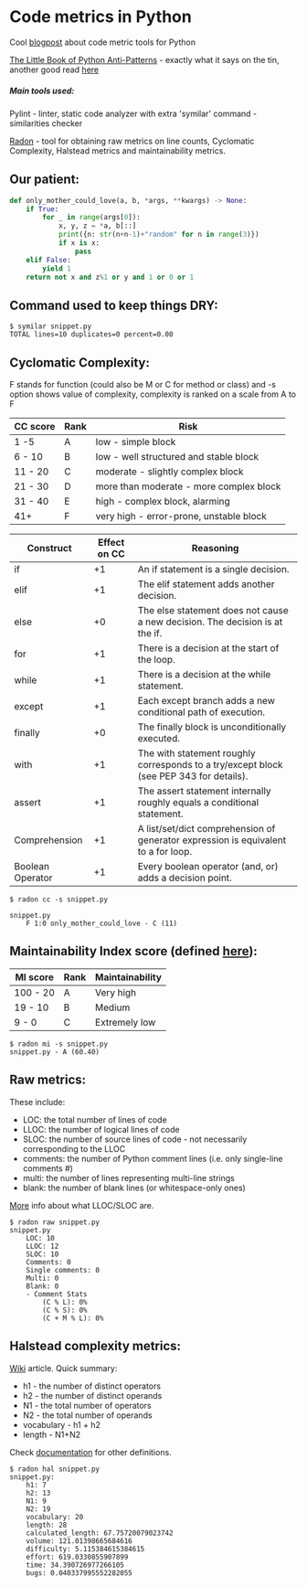 # Code metrics in Python

Cool [blogpost](https://www.fullstackpython.com/code-metrics.html) about code metric tools for Python

[The Little Book of Python Anti-Patterns](https://docs.quantifiedcode.com/python-anti-patterns/) - exactly what it says on the tin, another good read [here](https://github.com/maxlinksuper/clean-code-python)

##### Main tools used:

Pylint - linter, static code analyzer with extra 'symilar' command - similarities checker

[Radon](https://radon.readthedocs.io/en/latest/index.html) - tool for obtaining raw metrics on line counts, Cyclomatic Complexity, Halstead metrics and maintainability metrics.

## Our patient:
```python
def only_mother_could_love(a, b, *args, **kwargs) -> None:
    if True:
        for _ in range(args[0]):
            x, y, z = *a, b[::]
            print({n: str(n+n-1)+"random" for n in range(3)})
            if x is x:
                pass
    elif False:
        yield 1
    return not x and z%1 or y and 1 or 0 or 1
```

## Command used to keep things DRY:

```
$ symilar snippet.py 
TOTAL lines=10 duplicates=0 percent=0.00
```

## Cyclomatic Complexity:
F stands for function (could also be M or C for method or class) and -s option shows value of complexity, complexity is ranked on a scale from A to F


| CC score | Rank | Risk |
|---------|-------|-----------------|
|1 -5 |	  A   | low - simple block       |
|6 - 10  |	  B   |	 	low - well structured and stable block          |
|11 - 20   |	  C   |	 	moderate - slightly complex block   |
| 21 - 30 | D | more than moderate - more complex block |
| 31 - 40 | E | high - complex block, alarming |
|41+ | F |  	very high - error-prone, unstable block |

Construct |	Effect on CC |	Reasoning
---------|--------------|----------------
if |	+1 	|An if statement is a single decision.
elif |	+1 	|The elif statement adds another decision.
else |	+0 	|The else statement does not cause a new decision. The decision is at the if.
for |	+1 |	There is a decision at the start of the loop.
while |	+1 | 	There is a decision at the while statement.
except |	+1 	| Each except branch adds a new conditional path of execution.
finally |	+0 |	The finally block is unconditionally executed.
with 	| +1 |	The with statement roughly corresponds to a try/except block (see PEP 343 for details).
assert |	+1 |	The assert statement internally roughly equals a conditional statement.
Comprehension |	+1 |	A list/set/dict comprehension of generator expression is equivalent to a for loop.
Boolean Operator |	+1 |	Every boolean operator (and, or) adds a decision point.

```
$ radon cc -s snippet.py 

snippet.py
    F 1:0 only_mother_could_love - C (11)
```

## Maintainability Index score (defined [here](https://radon.readthedocs.io/en/latest/intro.html#maintainability-index)):

| MI score | Rank | Maintainability |
|---------|-------|-----------------|
|100 - 20 |	  A   | Very high       |
|19 - 10  |	  B   |	Medium          |
|9 - 0    |	  C   |	Extremely low   |

```
$ radon mi -s snippet.py 
snippet.py - A (60.40)
```

## Raw metrics:
These include:  
+ LOC: the total number of lines of code
+ LLOC: the number of logical lines of code
+ SLOC: the number of source lines of code - not necessarily corresponding to the LLOC
+ comments: the number of Python comment lines (i.e. only single-line comments #)
+ multi: the number of lines representing multi-line strings
+ blank: the number of blank lines (or whitespace-only ones)

[More](https://en.wikipedia.org/wiki/Source_lines_of_code) info about what LLOC/SLOC are.

```
$ radon raw snippet.py 
snippet.py
    LOC: 10
    LLOC: 12
    SLOC: 10
    Comments: 0
    Single comments: 0
    Multi: 0
    Blank: 0
    - Comment Stats
        (C % L): 0%
        (C % S): 0%
        (C + M % L): 0%
```

## Halstead complexity metrics:
[Wiki](https://en.wikipedia.org/wiki/Halstead_complexity_measures) article.
Quick summary:
+ h1 - the number of distinct operators
+ h2 - the number of distinct operands
+ N1 - the total number of operators
+ N2 - the total number of operands
+ vocabulary - h1 + h2
+ length - N1+N2

Check [documentation](https://radon.readthedocs.io/en/latest/intro.html#halstead-metrics) for other definitions.

```
$ radon hal snippet.py 
snippet.py:
    h1: 7
    h2: 13
    N1: 9
    N2: 19
    vocabulary: 20
    length: 28
    calculated_length: 67.75720079023742
    volume: 121.01398665684616
    difficulty: 5.115384615384615
    effort: 619.0330855907899
    time: 34.390726977266105
    bugs: 0.040337995552282055
```
